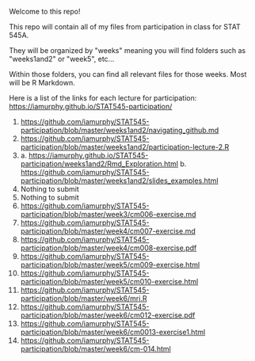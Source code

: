 
Welcome to this repo!

This repo will contain all of my files from participation in class for STAT 545A.

They will be organized by "weeks" meaning you will find folders such as "weeks1and2" or "week5", etc...

Within those folders, you can find all relevant files for those weeks. Most will be R Markdown.

Here is a list of the links for each lecture for participation:
https://iamurphy.github.io/STAT545-participation/

1. https://github.com/iamurphy/STAT545-participation/blob/master/weeks1and2/navigating_github.md
2. https://github.com/iamurphy/STAT545-participation/blob/master/weeks1and2/participation-lecture-2.R
3. a. https://iamurphy.github.io/STAT545-participation/weeks1and2/Rmd_Exploration.html
   b. https://github.com/iamurphy/STAT545-participation/blob/master/weeks1and2/slides_examples.html
4. Nothing to submit
5. Nothing to submit
6. https://github.com/iamurphy/STAT545-participation/blob/master/week3/cm006-exercise.md
7. https://github.com/iamurphy/STAT545-participation/blob/master/week4/cm007-exercise.md
8. https://github.com/iamurphy/STAT545-participation/blob/master/week4/cm008-exercise.pdf
9. https://github.com/iamurphy/STAT545-participation/blob/master/week5/cm009-exercise.html
10. https://github.com/iamurphy/STAT545-participation/blob/master/week5/cm010-exercise.html
11. https://github.com/iamurphy/STAT545-participation/blob/master/week6/mri.R
12. https://github.com/iamurphy/STAT545-participation/blob/master/week6/cm012-exercise.pdf
13. https://github.com/iamurphy/STAT545-participation/blob/master/week6/cm0013-exercise1.html
14. https://github.com/iamurphy/STAT545-participation/blob/master/week6/cm-014.html

